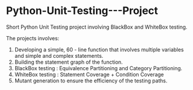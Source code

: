 # Python-Unit-Testing---Project
Short Python Unit Testing project involving BlackBox and WhiteBox testing.

The projects involves:

1. Developing a simple, 60 - line function that involves multiple variables and simple and complex statements.
2. Building the statement graph of the function.
3. BlackBox testing : Equivalence Partitioning and Category Partitioning.
4. WhiteBox testing : Statement Coverage + Condition Coverage
5. Mutant generation to ensure the efficiency of the testing paths.
